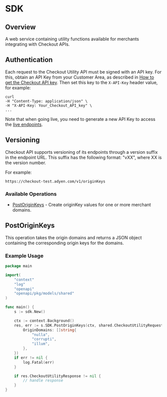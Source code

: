 # SDK

## Overview

A web service containing utility functions available for merchants integrating with Checkout APIs.
## Authentication
Each request to the Checkout Utility API must be signed with an API key. For this, obtain an API Key from your Customer Area, as described in [How to get the Checkout API key](https://docs.adyen.com/developers/user-management/how-to-get-the-checkout-api-key). Then set this key to the `X-API-Key` header value, for example:

```
curl
-H "Content-Type: application/json" \
-H "X-API-Key: Your_Checkout_API_key" \
...
```
Note that when going live, you need to generate a new API Key to access the [live endpoints](https://docs.adyen.com/developers/api-reference/live-endpoints).

## Versioning
Checkout API supports versioning of its endpoints through a version suffix in the endpoint URL. This suffix has the following format: "vXX", where XX is the version number.

For example:
```
https://checkout-test.adyen.com/v1/originKeys
```

### Available Operations

* [PostOriginKeys](#postoriginkeys) - Create originKey values for one or more merchant domains.

## PostOriginKeys

This operation takes the origin domains and returns a JSON object containing the corresponding origin keys for the domains.

### Example Usage

```go
package main

import(
	"context"
	"log"
	"openapi"
	"openapi/pkg/models/shared"
)

func main() {
    s := sdk.New()

    ctx := context.Background()
    res, err := s.SDK.PostOriginKeys(ctx, shared.CheckoutUtilityRequest{
        OriginDomains: []string{
            "nulla",
            "corrupti",
            "illum",
        },
    })
    if err != nil {
        log.Fatal(err)
    }

    if res.CheckoutUtilityResponse != nil {
        // handle response
    }
}
```
